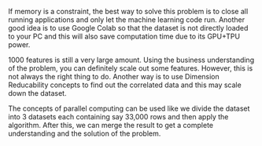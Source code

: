 If memory is a constraint, the best way to solve this problem is to close all running applications and only let the machine learning code run. Another good idea is to use Google Colab so that the dataset is not directly loaded to your PC and this will also save computation time due to its GPU+TPU power.

1000 features is still a very large amount. Using the business understanding of the problem, you can definitely scale out some features. However, this is not always the right thing to do. Another way is to use Dimension Reducability concepts to find out the correlated data and this may scale down the dataset.

The concepts of parallel computing can be used like we divide the dataset into 3 datasets each containing say 33,000 rows and then apply the algorithm. After this, we can merge the result to get a complete understanding and the solution of the problem.

